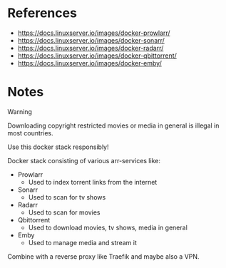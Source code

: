 # References

- https://docs.linuxserver.io/images/docker-prowlarr/
- https://docs.linuxserver.io/images/docker-sonarr/
- https://docs.linuxserver.io/images/docker-radarr/
- https://docs.linuxserver.io/images/docker-qbittorrent/
- https://docs.linuxserver.io/images/docker-emby/

# Notes

> [!WARNING]
> Downloading copyright restricted movies or media in general is illegal in most countries.
>
>  Use this docker stack responsibly!

Docker stack consisting of various arr-services like:

- Prowlarr
  - Used to index torrent links from the internet
- Sonarr
  - Used to scan for tv shows
- Radarr
  - Used to scan for movies
- Qbittorrent
  - Used to download movies, tv shows, media in general
- Emby
  - Used to manage media and stream it
 
Combine with a reverse proxy like Traefik and maybe also a VPN.

